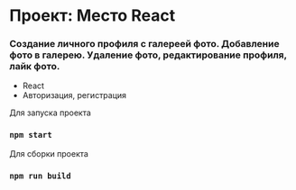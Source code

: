 # Проект: Место React

### Создание личного профиля с галереей фото. Добавление фото в галерею. Удаление фото, редактирование профиля, лайк фото.

* React
* Авторизация, регистрация

Для запуска проекта
### `npm start` 

Для сборки проекта
### `npm run build`